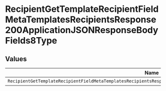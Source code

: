 # RecipientGetTemplateRecipientFieldMetaTemplatesRecipientsResponse200ApplicationJSONResponseBodyFields8Type


## Values

| Name                                                                                                                 | Value                                                                                                                |
| -------------------------------------------------------------------------------------------------------------------- | -------------------------------------------------------------------------------------------------------------------- |
| `RecipientGetTemplateRecipientFieldMetaTemplatesRecipientsResponse200ApplicationJSONResponseBodyFields8TypeCheckbox` | checkbox                                                                                                             |